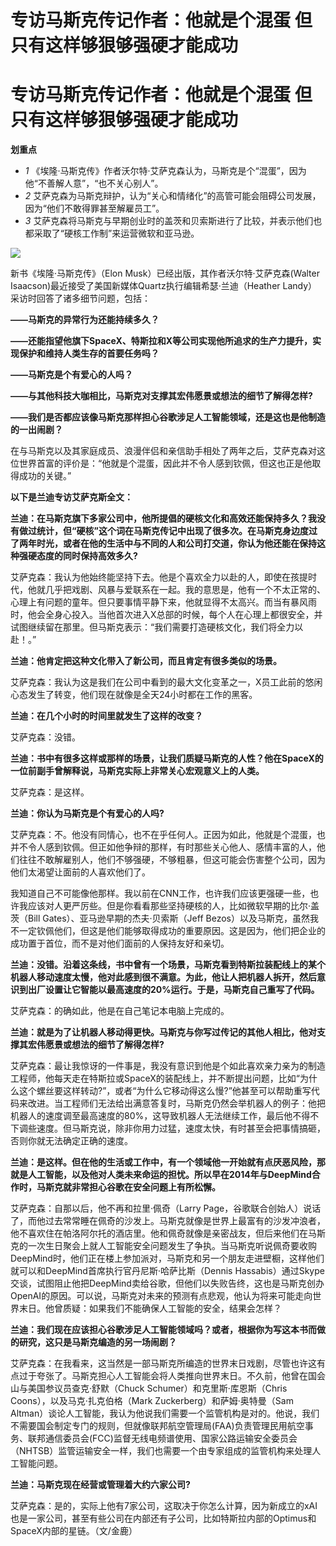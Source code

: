 # 专访马斯克传记作者：他就是个混蛋 但只有这样够狠够强硬才能成功

# 专访马斯克传记作者：他就是个混蛋 但只有这样够狠够强硬才能成功

**划重点**

  * _1_ 《埃隆·马斯克传》作者沃尔特·艾萨克森认为，马斯克是个“混蛋”，因为他“不善解人意”，“也不关心别人”。
  * _2_ 艾萨克森为马斯克辩护，认为“关心和情绪化”的高管可能会阻碍公司发展，因为“他们不敢得罪甚至解雇员工”。
  * _3_ 艾萨克森将马斯克与早期创业时的盖茨和贝索斯进行了比较，并表示他们也都采取了“硬核工作制”来运营微软和亚马逊。

![](https://inews.gtimg.com/om_bt/OM_PZmV__gAZTl_lIChoqEp_6DeHRxjcsN9lIrKjKcivsAA/1000)

新书《埃隆·马斯克传》（Elon Musk）已经出版，其作者沃尔特·艾萨克森(Walter
Isaacson)最近接受了美国新媒体Quartz执行编辑希瑟·兰迪（Heather Landy）采访时回答了诸多细节问题，包括：

**——马斯克的异常行为还能持续多久？**

**——还能指望他旗下SpaceX、特斯拉和X等公司实现他所追求的生产力提升，实现保护和维持人类生存的首要任务吗？**

**——马斯克是个有爱心的人吗？**

**——与其他科技大咖相比，马斯克对支撑其宏伟愿景或想法的细节了解得怎样?**

**——我们是否都应该像马斯克那样担心谷歌涉足人工智能领域，还是这也是他制造的一出闹剧？**

在与马斯克以及其家庭成员、浪漫伴侣和亲信助手相处了两年之后，艾萨克森对这位世界首富的评价是：“他就是个混蛋，因此并不令人感到钦佩，但这也正是他取得成功的关键。”

**以下是兰迪专访艾萨克斯全文：**

**兰迪：在马斯克旗下多家公司中，他所提倡的硬核文化和高效还能保持多久？我没有做过统计，但“硬核”这个词在马斯克传记中出现了很多次。在马斯克身边度过了两年时光，或者在他的生活中与不同的人和公司打交道，你认为他还能在保持这种强硬态度的同时保持高效多久?**

艾萨克森：我认为他始终能坚持下去。他是个喜欢全力以赴的人，即使在孩提时代，他就几乎把戏剧、风暴与爱联系在一起。我的意思是，他有一个不太正常的、心理上有问题的童年。但只要事情平静下来，他就显得不太高兴。而当有暴风雨时，他会全身心投入。当他首次进入X总部的时候，每个人在心理上都很安全，并试图继续留在那里。但马斯克表示：“我们需要打造硬核文化，我们将全力以赴！。”

**兰迪：他肯定把这种文化带入了新公司，而且肯定有很多类似的场景。**

艾萨克森：我认为这是我们在公司中看到的最大文化变革之一，X员工此前的悠闲心态发生了转变，他们现在就像是全天24小时都在工作的黑客。

**兰迪：在几个小时的时间里就发生了这样的改变？**

艾萨克森：没错。

**兰迪：书中有很多这样或那样的场景，让我们质疑马斯克的人性？他在SpaceX的一位前副手曾解释说，马斯克实际上非常关心宏观意义上的人类。**

艾萨克森：是这样。

**兰迪：你认为马斯克是个有爱心的人吗?**

艾萨克森：不。他没有同情心，也不在乎任何人。正因为如此，他就是个混蛋，也并不令人感到钦佩。但正如他争辩的那样，有时那些关心他人、感情丰富的人，他们往往不敢解雇别人，他们不够强硬，不够粗暴，但这可能会伤害整个公司，因为他们太渴望让面前的人喜欢他们了。

我知道自己不可能像他那样。我以前在CNN工作，也许我们应该更强硬一些，也许我应该对人更严厉些。但是你看看那些坚持硬核的人，比如微软早期的比尔·盖茨（Bill
Gates）、亚马逊早期的杰夫·贝索斯（Jeff
Bezos）以及马斯克，虽然我不一定钦佩他们，但这是他们能够取得成功的重要原因。这是因为，他们把企业的成功置于首位，而不是对他们面前的人保持友好和亲切。

**兰迪：没错。沿着这条线，书中曾有一个场景，马斯克看到特斯拉装配线上的某个机器人移动速度太慢，他对此感到很不满意。为此，他让人把机器人拆开，然后意识到出厂设置让它智能以最高速度的20%运行。于是，马斯克自己重写了代码。**

艾萨克森：的确如此，他是在自己笔记本电脑上完成的。

**兰迪：就是为了让机器人移动得更快。马斯克与你写过传记的其他人相比，他对支撑其宏伟愿景或想法的细节了解得怎样?**

艾萨克森：最让我惊讶的一件事是，我没有意识到他是个如此喜欢亲力亲为的制造工程师，他每天走在特斯拉或SpaceX的装配线上，并不断提出问题，比如“为什么这个螺丝要这样转动?”，或者“为什么它移动得这么慢?”他甚至可以帮助重写代码来改进。当工程师们无法给出满意答复时，马斯克仍然会举机器人的例子：他把机器人的速度调至最高速度的80%，这导致机器人无法继续工作，最后他不得不下调些速度。但马斯克说，除非你用力过猛，速度太快，有时甚至会把事情搞砸，否则你就无法确定正确的速度。

**兰迪：是这样。但在他的生活或工作中，有一个领域他一开始就有点厌恶风险，那就是人工智能，以及他对人类未来命运的担忧。所以早在2014年与DeepMind合作时，马斯克就非常担心谷歌在安全问题上有所松懈。**

艾萨克森：自那以后，他不再和拉里·佩奇（Larry
Page，谷歌联合创始人）说话了，而他过去常常睡在佩奇的沙发上。马斯克就像是世界上最富有的沙发冲浪者，他不喜欢住在帕洛阿尔托的酒店里。他和佩奇就像是亲密战友，但后来他们在马斯克的一次生日聚会上就人工智能安全问题发生了争执。当马斯克听说佩奇要收购DeepMind时，他们正在楼上参加派对，马斯克和另一个朋友走进壁橱，这样他们就可以和DeepMind首席执行官丹尼斯·哈萨比斯（Dennis
Hassabis）通过Skype交谈，试图阻止他把DeepMind卖给谷歌，但他们以失败告终，这也是马斯克创办OpenAI的原因。可以说，马斯克对未来的预测有点悲观，他认为将来可能走向世界末日。他曾质疑：如果我们不能确保人工智能的安全，结果会怎样？

**兰迪：我们现在应该担心谷歌涉足人工智能领域吗？或者，根据你为写这本书而做的研究，这只是马斯克编造的另一场闹剧？**

艾萨克森：在我看来，这当然是一部马斯克所编造的世界末日戏剧，尽管也许这有点过于夸张了。马斯克担心人工智能会将人类推向世界末日。不久前，他曾在国会山与美国参议员查克·舒默（Chuck
Schumer）和克里斯·库恩斯（Chris Coons），以及马克·扎克伯格（Mark Zuckerberg）和萨姆·奥特曼（Sam
Altman）谈论人工智能，我认为他说我们需要一个监管机构是对的。他说，我们不需要国会制定专门的规则，但就像联邦航空管理局(FAA)负责管理民用航空事务、联邦通信委员会(FCC)监督无线电频谱使用、国家公路运输安全委员会（NHTSB）监管运输安全一样，我们也需要一个由专家组成的监管机构来处理人工智能问题。

**兰迪：马斯克现在经营或管理着大约六家公司?**

艾萨克森：是的，实际上他有7家公司，这取决于你怎么计算，因为新成立的xAI也是一家公司，甚至有些公司在内部还有子公司，比如特斯拉内部的Optimus和SpaceX内部的星链。（文/金鹿）

